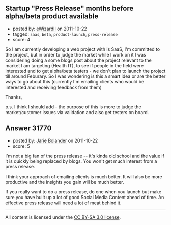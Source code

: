 ## Startup "Press Release" months before alpha/beta product available

- posted by: [eWizardII](https://stackexchange.com/users/-1/13379-ewizardii) on 2011-10-22
- tagged: `saas`, `beta`, `product-launch`, `press-release`
- score: 4

So I am currently developing a web project with is SaaS, I'm committed to the project, but in order to judge the market while I work on it I was considering doing a some blogs post about the project relevant to the market I am targeting (Health IT), to see if people in the field were interested and to get alpha/beta testers - we don't plan to launch the project till around Feburary. So I was wondering is this a smart idea or are the better ways to go about this (currently I'm emailing clients who would be interested and receiving feedback from them)

Thanks,

p.s. I think I should add - the purpose of this is more to judge the market/customer issues via validation and also get testers on board. 


## Answer 31770

- posted by: [Jarie Bolander](https://stackexchange.com/users/-1/585-jarie-bolander) on 2011-10-22
- score: 5

I'm not a big fan of the press release -- it's kinda old school and the value if it is quickly being replaced by blogs. You won't get much interest from a press release.

I think your approach of emailing clients is much better. It will also be more productive and the insights you gain will be much better.

If you really want to do a press release, do one when you launch but make sure you have built up a lot of good Social Media Content ahead of time. An effective press release will need a lot of meat behind it.



---

All content is licensed under the [CC BY-SA 3.0 license](https://creativecommons.org/licenses/by-sa/3.0/).
